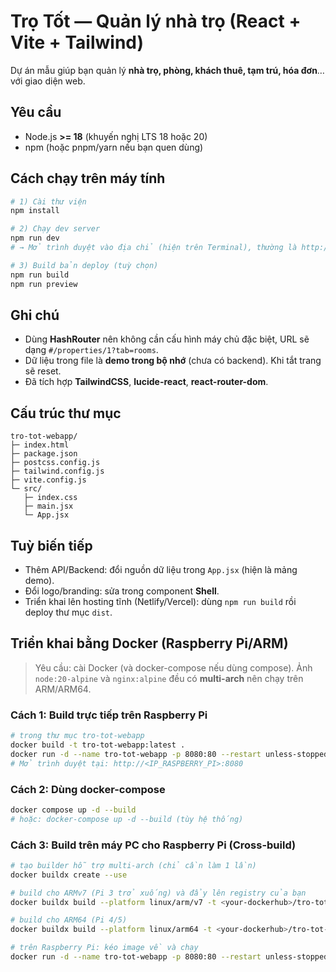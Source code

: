 # Trọ Tốt — Quản lý nhà trọ (React + Vite + Tailwind)

Dự án mẫu giúp bạn quản lý **nhà trọ, phòng, khách thuê, tạm trú, hóa đơn**… với giao diện web.

## Yêu cầu
- Node.js **>= 18** (khuyến nghị LTS 18 hoặc 20)
- npm (hoặc pnpm/yarn nếu bạn quen dùng)

## Cách chạy trên máy tính
```bash
# 1) Cài thư viện
npm install

# 2) Chạy dev server
npm run dev
# → Mở trình duyệt vào địa chỉ (hiện trên Terminal), thường là http://localhost:5173

# 3) Build bản deploy (tuỳ chọn)
npm run build
npm run preview
```

## Ghi chú
- Dùng **HashRouter** nên không cần cấu hình máy chủ đặc biệt, URL sẽ dạng `#/properties/1?tab=rooms`.
- Dữ liệu trong file là **demo trong bộ nhớ** (chưa có backend). Khi tắt trang sẽ reset.
- Đã tích hợp **TailwindCSS**, **lucide-react**, **react-router-dom**.

## Cấu trúc thư mục
```
tro-tot-webapp/
├─ index.html
├─ package.json
├─ postcss.config.js
├─ tailwind.config.js
├─ vite.config.js
└─ src/
   ├─ index.css
   ├─ main.jsx
   └─ App.jsx
```

## Tuỳ biến tiếp
- Thêm API/Backend: đổi nguồn dữ liệu trong `App.jsx` (hiện là mảng demo).
- Đổi logo/branding: sửa trong component **Shell**.
- Triển khai lên hosting tĩnh (Netlify/Vercel): dùng `npm run build` rồi deploy thư mục `dist`.


## Triển khai bằng Docker (Raspberry Pi/ARM)
> Yêu cầu: cài Docker (và docker-compose nếu dùng compose). Ảnh `node:20-alpine` và `nginx:alpine` đều có **multi-arch** nên chạy trên ARM/ARM64.

### Cách 1: Build trực tiếp trên Raspberry Pi
```bash
# trong thư mục tro-tot-webapp
docker build -t tro-tot-webapp:latest .
docker run -d --name tro-tot-webapp -p 8080:80 --restart unless-stopped tro-tot-webapp:latest
# Mở trình duyệt tại: http://<IP_RASPBERRY_PI>:8080
```

### Cách 2: Dùng docker-compose
```bash
docker compose up -d --build
# hoặc: docker-compose up -d --build (tùy hệ thống)
```

### Cách 3: Build trên máy PC cho Raspberry Pi (Cross-build)
```bash
# tạo builder hỗ trợ multi-arch (chỉ cần làm 1 lần)
docker buildx create --use

# build cho ARMv7 (Pi 3 trở xuống) và đẩy lên registry của bạn
docker buildx build --platform linux/arm/v7 -t <your-dockerhub>/tro-tot-webapp:pi-v7 --push .

# build cho ARM64 (Pi 4/5)
docker buildx build --platform linux/arm64 -t <your-dockerhub>/tro-tot-webapp:pi-arm64 --push .

# trên Raspberry Pi: kéo image về và chạy
docker run -d --name tro-tot-webapp -p 8080:80 --restart unless-stopped <your-dockerhub>/tro-tot-webapp:pi-arm64
```
